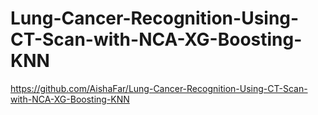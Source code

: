 # Lung-Cancer-Recognition-Using-CT-Scan-with-NCA-XG-Boosting-KNN


https://github.com/AishaFar/Lung-Cancer-Recognition-Using-CT-Scan-with-NCA-XG-Boosting-KNN
